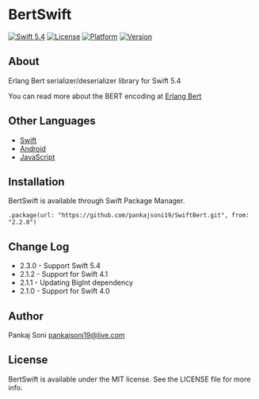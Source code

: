 # BertSwift

[![Swift 5.4](https://img.shields.io/badge/Swift-4-green.svg)](https://developer.apple.com/swift/)
[![License](https://img.shields.io/badge/licence-MIT-green.svg?style=flat)](http://cocoapods.org/pods/BertSwift)
[![Platform](https://img.shields.io/cocoapods/p/BertSwift.svg?style=flat)](http://cocoapods.org/pods/BertSwift)
[![Version](https://img.shields.io/cocoapods/v/BertSwift.svg?style=flat)](http://cocoapods.org/pods/BertSwift)

## About

Erlang Bert serializer/deserializer library for Swift 5.4

You can read more about the BERT encoding at [Erlang Bert](http://erlang.org/doc/apps/erts/erl_ext_dist.html)

## Other Languages

* [Swift](https://github.com/softwarejoint/SwiftBert)
* [Android](https://github.com/softwarejoint/AndroidBert)
* [JavaScript](https://github.com/softwarejoint/JavaScriptBert)

## Installation

BertSwift is available through Swift Package Manager.


```
.package(url: "https://github.com/pankajsoni19/SwiftBert.git", from: "2.2.0")
```

## Change Log

* 2.3.0 - Support Swift 5.4
* 2.1.2 - Support for Swift 4.1
* 2.1.1 - Updating BigInt dependency
* 2.1.0 - Support for Swift 4.0

## Author

Pankaj Soni <pankajsoni19@live.com>

## License

BertSwift is available under the MIT license. See the LICENSE file for more info.
